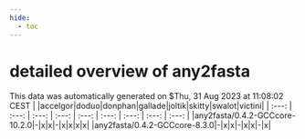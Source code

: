 ```yaml
---
hide:
  - toc
---
```


detailed overview of any2fasta
==============================


This data was automatically generated on $Thu, 31 Aug 2023 at 11:08:02 CEST
| |accelgor|doduo|donphan|gallade|joltik|skitty|swalot|victini|
| :---: | :---: | :---: | :---: | :---: | :---: | :---: | :---: | :---: |
|any2fasta/0.4.2-GCCcore-10.2.0|-|x|x|-|x|x|x|x|
|any2fasta/0.4.2-GCCcore-8.3.0|-|x|x|-|x|x|-|x|
